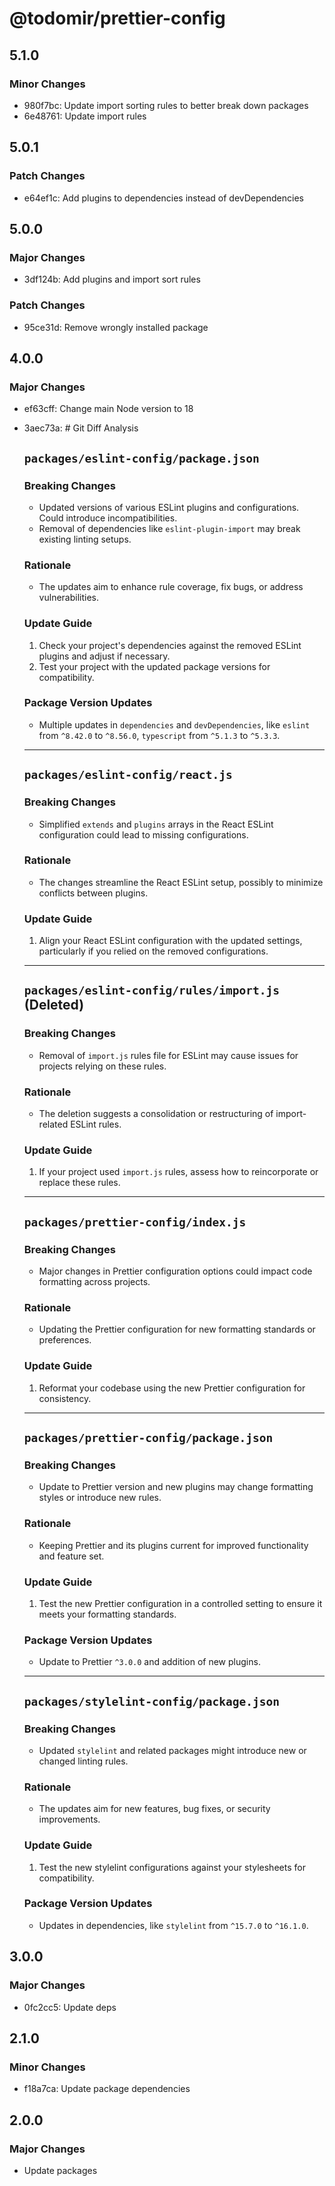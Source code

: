 # @todomir/prettier-config

## 5.1.0

### Minor Changes

- 980f7bc: Update import sorting rules to better break down packages
- 6e48761: Update import rules

## 5.0.1

### Patch Changes

- e64ef1c: Add plugins to dependencies instead of devDependencies

## 5.0.0

### Major Changes

- 3df124b: Add plugins and import sort rules

### Patch Changes

- 95ce31d: Remove wrongly installed package

## 4.0.0

### Major Changes

- ef63cff: Change main Node version to 18
- 3aec73a: # Git Diff Analysis

  ## `packages/eslint-config/package.json`

  ### Breaking Changes

  - Updated versions of various ESLint plugins and configurations. Could introduce incompatibilities.
  - Removal of dependencies like `eslint-plugin-import` may break existing linting setups.

  ### Rationale

  - The updates aim to enhance rule coverage, fix bugs, or address vulnerabilities.

  ### Update Guide

  1. Check your project's dependencies against the removed ESLint plugins and adjust if necessary.
  2. Test your project with the updated package versions for compatibility.

  ### Package Version Updates

  - Multiple updates in `dependencies` and `devDependencies`, like `eslint` from `^8.42.0` to `^8.56.0`, `typescript` from `^5.1.3` to `^5.3.3`.

  ***

  ## `packages/eslint-config/react.js`

  ### Breaking Changes

  - Simplified `extends` and `plugins` arrays in the React ESLint configuration could lead to missing configurations.

  ### Rationale

  - The changes streamline the React ESLint setup, possibly to minimize conflicts between plugins.

  ### Update Guide

  1. Align your React ESLint configuration with the updated settings, particularly if you relied on the removed configurations.

  ***

  ## `packages/eslint-config/rules/import.js` (Deleted)

  ### Breaking Changes

  - Removal of `import.js` rules file for ESLint may cause issues for projects relying on these rules.

  ### Rationale

  - The deletion suggests a consolidation or restructuring of import-related ESLint rules.

  ### Update Guide

  1. If your project used `import.js` rules, assess how to reincorporate or replace these rules.

  ***

  ## `packages/prettier-config/index.js`

  ### Breaking Changes

  - Major changes in Prettier configuration options could impact code formatting across projects.

  ### Rationale

  - Updating the Prettier configuration for new formatting standards or preferences.

  ### Update Guide

  1. Reformat your codebase using the new Prettier configuration for consistency.

  ***

  ## `packages/prettier-config/package.json`

  ### Breaking Changes

  - Update to Prettier version and new plugins may change formatting styles or introduce new rules.

  ### Rationale

  - Keeping Prettier and its plugins current for improved functionality and feature set.

  ### Update Guide

  1. Test the new Prettier configuration in a controlled setting to ensure it meets your formatting standards.

  ### Package Version Updates

  - Update to Prettier `^3.0.0` and addition of new plugins.

  ***

  ## `packages/stylelint-config/package.json`

  ### Breaking Changes

  - Updated `stylelint` and related packages might introduce new or changed linting rules.

  ### Rationale

  - The updates aim for new features, bug fixes, or security improvements.

  ### Update Guide

  1. Test the new stylelint configurations against your stylesheets for compatibility.

  ### Package Version Updates

  - Updates in dependencies, like `stylelint` from `^15.7.0` to `^16.1.0`.

## 3.0.0

### Major Changes

- 0fc2cc5: Update deps

## 2.1.0

### Minor Changes

- f18a7ca: Update package dependencies

## 2.0.0

### Major Changes

- Update packages
